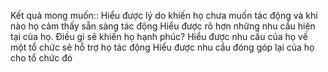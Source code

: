 Kết quả mong muốn:: Hiểu được lý do khiến họ chưa muốn tác động và khi nào họ cảm thấy sẵn sàng tác động
Hiểu được rõ hơn những nhu cầu hiện tại của họ. Điều gì sẽ khiến họ hạnh phúc?
Hiểu được nhu cầu của họ về một tổ chức sẽ hỗ trợ họ tác động
Hiểu được nhu cầu đóng góp lại của họ cho tổ chức đó